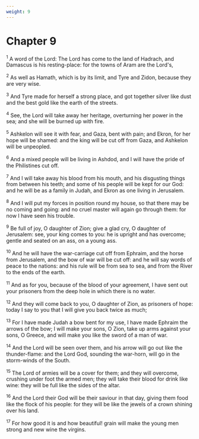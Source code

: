 ```yaml
---
weight: 9
---
```


# Chapter 9

<sup>1</sup> A word of the Lord: The Lord has come to the land of Hadrach, and Damascus is his resting-place: for the towns of Aram are the Lord's, 

<sup>2</sup> As well as Hamath, which is by its limit, and Tyre and Zidon, because they are very wise. 

<sup>3</sup> And Tyre made for herself a strong place, and got together silver like dust and the best gold like the earth of the streets. 

<sup>4</sup> See, the Lord will take away her heritage, overturning her power in the sea; and she will be burned up with fire. 

<sup>5</sup> Ashkelon will see it with fear, and Gaza, bent with pain; and Ekron, for her hope will be shamed: and the king will be cut off from Gaza, and Ashkelon will be unpeopled. 

<sup>6</sup> And a mixed people will be living in Ashdod, and I will have the pride of the Philistines cut off. 

<sup>7</sup> And I will take away his blood from his mouth, and his disgusting things from between his teeth; and some of his people will be kept for our God: and he will be as a family in Judah, and Ekron as one living in Jerusalem. 

<sup>8</sup> And I will put my forces in position round my house, so that there may be no coming and going: and no cruel master will again go through them: for now I have seen his trouble. 

<sup>9</sup> Be full of joy, O daughter of Zion; give a glad cry, O daughter of Jerusalem: see, your king comes to you: he is upright and has overcome; gentle and seated on an ass, on a young ass. 

<sup>10</sup> And he will have the war-carriage cut off from Ephraim, and the horse from Jerusalem, and the bow of war will be cut off: and he will say words of peace to the nations: and his rule will be from sea to sea, and from the River to the ends of the earth. 

<sup>11</sup> And as for you, because of the blood of your agreement, I have sent out your prisoners from the deep hole in which there is no water. 

<sup>12</sup> And they will come back to you, O daughter of Zion, as prisoners of hope: today I say to you that I will give you back twice as much; 

<sup>13</sup> For I have made Judah a bow bent for my use, I have made Ephraim the arrows of the bow; I will make your sons, O Zion, take up arms against your sons, O Greece, and will make you like the sword of a man of war. 

<sup>14</sup> And the Lord will be seen over them, and his arrow will go out like the thunder-flame: and the Lord God, sounding the war-horn, will go in the storm-winds of the South. 

<sup>15</sup> The Lord of armies will be a cover for them; and they will overcome, crushing under foot the armed men; they will take their blood for drink like wine: they will be full like the sides of the altar. 

<sup>16</sup> And the Lord their God will be their saviour in that day, giving them food like the flock of his people: for they will be like the jewels of a crown shining over his land. 

<sup>17</sup> For how good it is and how beautiful! grain will make the young men strong and new wine the virgins. 


